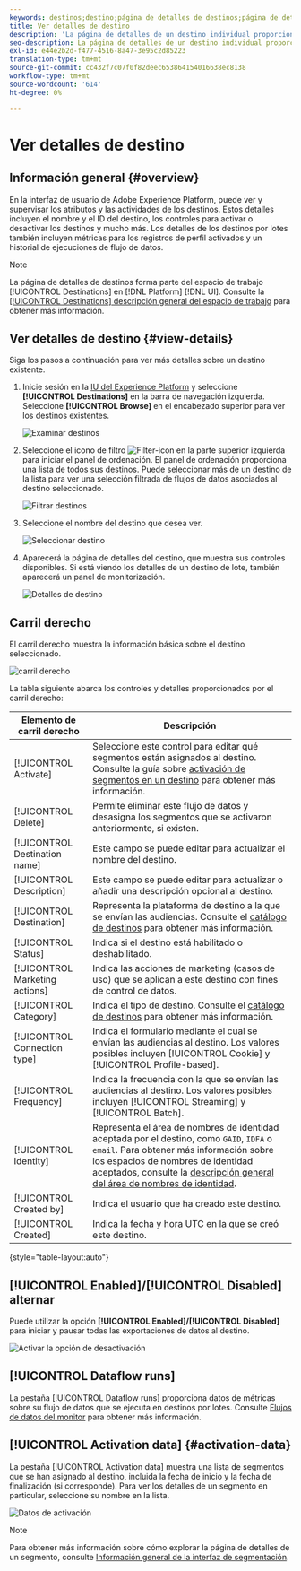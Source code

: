 ```yaml
---
keywords: destinos;destino;página de detalles de destinos;página de detalles de destinos
title: Ver detalles de destino
description: 'La página de detalles de un destino individual proporciona una descripción general de los detalles de destino. Los detalles de destino incluyen el nombre del destino, el ID, los segmentos asignados al destino y los controles para editar la activación y habilitar y deshabilitar el flujo de datos. '
seo-description: La página de detalles de un destino individual proporciona una descripción general de los detalles de destino. Los detalles de destino incluyen el nombre del destino, el ID, los segmentos asignados al destino y los controles para editar la activación y habilitar y deshabilitar el flujo de datos.
exl-id: e44e2b2d-f477-4516-8a47-3e95c2d85223
translation-type: tm+mt
source-git-commit: cc432f7c07f0f82deec653864154016638ec8138
workflow-type: tm+mt
source-wordcount: '614'
ht-degree: 0%

---
```


# Ver detalles de destino

## Información general {#overview}

En la interfaz de usuario de Adobe Experience Platform, puede ver y supervisar los atributos y las actividades de los destinos. Estos detalles incluyen el nombre y el ID del destino, los controles para activar o desactivar los destinos y mucho más. Los detalles de los destinos por lotes también incluyen métricas para los registros de perfil activados y un historial de ejecuciones de flujo de datos.

>[!NOTE]
>
>La página de detalles de destinos forma parte del espacio de trabajo [!UICONTROL Destinations] en [!DNL Platform] [!DNL UI]. Consulte la [[!UICONTROL Destinations] descripción general del espacio de trabajo](./destinations-workspace.md) para obtener más información.

## Ver detalles de destino {#view-details}

Siga los pasos a continuación para ver más detalles sobre un destino existente.

1. Inicie sesión en la [IU del Experience Platform](https://platform.adobe.com/) y seleccione **[!UICONTROL Destinations]** en la barra de navegación izquierda. Seleccione **[!UICONTROL Browse]** en el encabezado superior para ver los destinos existentes.

   ![Examinar destinos](../assets/ui/details-page/browse-destinations.png)

1. Seleccione el icono de filtro ![Filter-icon](../assets/ui/details-page/filter.png) en la parte superior izquierda para iniciar el panel de ordenación. El panel de ordenación proporciona una lista de todos sus destinos. Puede seleccionar más de un destino de la lista para ver una selección filtrada de flujos de datos asociados al destino seleccionado.

   ![Filtrar destinos](../assets/ui/details-page/filter-destinations.png)

1. Seleccione el nombre del destino que desea ver.

   ![Seleccionar destino](../assets/ui/details-page/destination-select.png)

1. Aparecerá la página de detalles del destino, que muestra sus controles disponibles. Si está viendo los detalles de un destino de lote, también aparecerá un panel de monitorización.

   ![Detalles de destino](../assets/ui/details-page/destination-details.png)

## Carril derecho

El carril derecho muestra la información básica sobre el destino seleccionado.

![carril derecho](../assets/ui/details-page/right-sidebar.png)

La tabla siguiente abarca los controles y detalles proporcionados por el carril derecho:

| Elemento de carril derecho | Descripción |
| --- | --- |
| [!UICONTROL Activate] | Seleccione este control para editar qué segmentos están asignados al destino. Consulte la guía sobre [activación de segmentos en un destino](./activate-destinations.md) para obtener más información. |
| [!UICONTROL Delete] | Permite eliminar este flujo de datos y desasigna los segmentos que se activaron anteriormente, si existen. |
| [!UICONTROL Destination name] | Este campo se puede editar para actualizar el nombre del destino. |
| [!UICONTROL Description] | Este campo se puede editar para actualizar o añadir una descripción opcional al destino. |
| [!UICONTROL Destination] | Representa la plataforma de destino a la que se envían las audiencias. Consulte el [catálogo de destinos](../catalog/overview.md) para obtener más información. |
| [!UICONTROL Status] | Indica si el destino está habilitado o deshabilitado. |
| [!UICONTROL Marketing actions] | Indica las acciones de marketing (casos de uso) que se aplican a este destino con fines de control de datos. |
| [!UICONTROL Category] | Indica el tipo de destino. Consulte el [catálogo de destinos](../catalog/overview.md) para obtener más información. |
| [!UICONTROL Connection type] | Indica el formulario mediante el cual se envían las audiencias al destino. Los valores posibles incluyen [!UICONTROL Cookie] y [!UICONTROL Profile-based]. |
| [!UICONTROL Frequency] | Indica la frecuencia con la que se envían las audiencias al destino. Los valores posibles incluyen [!UICONTROL Streaming] y [!UICONTROL Batch]. |
| [!UICONTROL Identity] | Representa el área de nombres de identidad aceptada por el destino, como `GAID`, `IDFA` o `email`. Para obtener más información sobre los espacios de nombres de identidad aceptados, consulte la [descripción general del área de nombres de identidad](../../identity-service/namespaces.md). |
| [!UICONTROL Created by] | Indica el usuario que ha creado este destino. |
| [!UICONTROL Created] | Indica la fecha y hora UTC en la que se creó este destino. |

{style=&quot;table-layout:auto&quot;}

## [!UICONTROL Enabled]/[!UICONTROL Disabled] alternar

Puede utilizar la opción **[!UICONTROL Enabled]/[!UICONTROL Disabled]** para iniciar y pausar todas las exportaciones de datos al destino.

![Activar la opción de desactivación](../assets/ui/details-page/enable-disable.png)

## [!UICONTROL Dataflow runs]

La pestaña [!UICONTROL Dataflow runs] proporciona datos de métricas sobre su flujo de datos que se ejecuta en destinos por lotes. Consulte [Flujos de datos del monitor](monitor-dataflows.md) para obtener más información.

## [!UICONTROL Activation data] {#activation-data}

La pestaña [!UICONTROL Activation data] muestra una lista de segmentos que se han asignado al destino, incluida la fecha de inicio y la fecha de finalización (si corresponde). Para ver los detalles de un segmento en particular, seleccione su nombre en la lista.

![Datos de activación](../assets/ui/details-page/activation-data.png)

>[!NOTE]
>
>Para obtener más información sobre cómo explorar la página de detalles de un segmento, consulte [Información general de la interfaz de segmentación](../../segmentation/ui/overview.md#segment-details).
